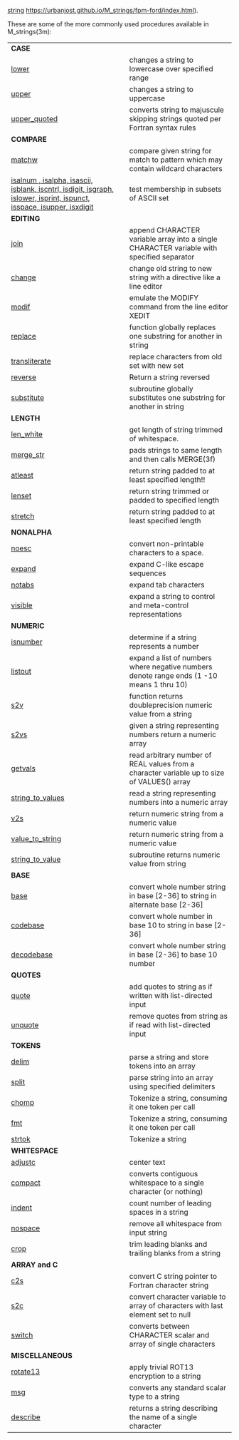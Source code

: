 [string](docs/images/alphabet.gif)
https://urbanjost.github.io/M_strings/fpm-ford/index.html).

These are some of the more commonly used procedures available in 
M_strings(3m):

<?
<blockquote>
<table cellpadding="3">

<tr><td colspan="3"><b>CASE</b></td></tr>
<tr><td><a href="https://urbanjost.github.io/M_strings/docs/lower.3m_strings.html">        lower        </a></td><td></td><td> changes a string to lowercase over specified range</td></tr>
<tr><td><a href="https://urbanjost.github.io/M_strings/docs/upper.3m_strings.html">        upper        </a></td><td></td><td> changes a string to uppercase</td></tr>
<tr><td><a href="https://urbanjost.github.io/M_strings/docs/upper_quoted.3m_strings.html"> upper_quoted </a></td><td></td><td> converts string to majuscule skipping strings quoted per Fortran syntax rules</td></tr>

<tr><td colspan="3"><b>COMPARE</b></td></tr>
<tr><td><a href="https://urbanjost.github.io/M_strings/docs/matchw.3m_strings.html">          matchw    </a></td><td></td><td> compare given string for match to pattern which may contain wildcard characters</td></tr>
<tr><td><a href="https://urbanjost.github.io/M_strings/docs/isalnum.3m_strings.html">         isalnum , isalpha, isascii, isblank, iscntrl, isdigit, isgraph, islower, isprint, ispunct, isspace, isupper, isxdigit</a></td><td></td><td> test membership in subsets of ASCII set</td></tr>

<tr><td colspan="3"><b>EDITING</b></td></tr>
<tr><td><a href="https://urbanjost.github.io/M_strings/docs/join.3m_strings.html">    join                  </a></td><td></td><td> append CHARACTER variable array into a single CHARACTER variable with specified separator</td></tr>
<tr><td><a href="https://urbanjost.github.io/M_strings/docs/change.3m_strings.html">          change        </a></td><td></td><td> change old string to new string with a directive like a line editor</td></tr>
<tr><td><a href="https://urbanjost.github.io/M_strings/docs/modif.3m_strings.html">           modif         </a></td><td></td><td> emulate the MODIFY command from the line editor XEDIT</td></tr>
<tr><td><a href="https://urbanjost.github.io/M_strings/docs/replace.3m_strings.html">         replace       </a></td><td></td><td> function globally replaces one substring for another in string</td></tr>
<tr><td><a href="https://urbanjost.github.io/M_strings/docs/transliterate.3m_strings.html">   transliterate </a></td><td></td><td> replace characters from old set with new set</td></tr>
<tr><td><a href="https://urbanjost.github.io/M_strings/docs/reverse.3m_strings.html">         reverse       </a></td><td></td><td> Return a string reversed</td></tr>
<tr><td><a href="https://urbanjost.github.io/M_strings/docs/substitute.3m_strings.html">      substitute    </a></td><td></td><td> subroutine globally substitutes one substring for another in string</td></tr>

<tr><td colspan="3"><b>LENGTH</b></td></tr>
<tr><td><a href="https://urbanjost.github.io/M_strings/docs/len_white.3m_strings.html">       len_white     </a></td><td></td><td> get length of string trimmed of whitespace.</td></tr>
<tr><td><a href="https://urbanjost.github.io/M_strings/docs/merge_str.3m_strings.html">       merge_str     </a></td><td></td><td> pads strings to same length and then calls MERGE(3f)</td></tr>
<tr><td><a href="https://urbanjost.github.io/M_strings/docs/atleast.3m_strings.html">         atleast       </a></td><td></td><td> return string padded to at least specified length!!</td></tr>
<tr><td><a href="https://urbanjost.github.io/M_strings/docs/lenset.3m_strings.html">          lenset        </a></td><td></td><td> return string trimmed or padded to specified length</td></tr>
<tr><td><a href="https://urbanjost.github.io/M_strings/docs/stretch.3m_strings.html">         stretch       </a></td><td></td><td> return string padded to at least specified length</td></tr>

<tr><td colspan="3"><b>NONALPHA</b></td></tr>
<tr><td><a href="https://urbanjost.github.io/M_strings/docs/noesc.3m_strings.html">           noesc         </a></td><td></td><td> convert non-printable characters to a space.</td></tr>
<tr><td><a href="https://urbanjost.github.io/M_strings/docs/expand.3m_strings.html">          expand        </a></td><td></td><td> expand C-like escape sequences</td></tr>
<tr><td><a href="https://urbanjost.github.io/M_strings/docs/notabs.3m_strings.html">          notabs        </a></td><td></td><td> expand tab characters</td></tr>
<tr><td><a href="https://urbanjost.github.io/M_strings/docs/visible.3m_strings.html">         visible       </a></td><td></td><td> expand a string to control and meta-control representations</td></tr>

<tr><td colspan="3"><b>NUMERIC</b></td></tr>
<tr><td><a href="https://urbanjost.github.io/M_strings/docs/isnumber.3m_strings.html">        isnumber  </a></td><td></td><td> determine if a string represents a number</td></tr>
<tr><td><a href="https://urbanjost.github.io/M_strings/docs/listout.3m_strings.html">         listout   </a></td><td></td><td> expand a list of numbers where negative numbers denote range ends (1 -10 means 1 thru 10)</td></tr>
<tr><td><a href="https://urbanjost.github.io/M_strings/docs/s2v.3m_strings.html">     s2v               </a></td><td></td><td> function returns doubleprecision numeric value from a string</td></tr>
<tr><td><a href="https://urbanjost.github.io/M_strings/docs/s2vs.3m_strings.html">    s2vs              </a></td><td></td><td> given a string representing numbers return a numeric array</td></tr>
<tr><td><a href="https://urbanjost.github.io/M_strings/docs/getvals.3m_strings.html">         getvals   </a></td><td></td><td> read arbitrary number of REAL values from a character variable up to size of VALUES() array</td></tr>
<tr><td><a href="https://urbanjost.github.io/M_strings/docs/string_to_values.3m_strings.html"> string_to_values </a></td><td></td><td> read a string representing numbers into a numeric array</td></tr>
<tr><td><a href="https://urbanjost.github.io/M_strings/docs/v2s.3m_strings.html">     v2s               </a></td><td></td><td> return numeric string from a numeric value</td></tr>
<tr><td><a href="https://urbanjost.github.io/M_strings/docs/value_to_string.3m_strings.html"> value_to_string  </a></td><td></td><td> return numeric string from a numeric value</td></tr>
<tr><td><a href="https://urbanjost.github.io/M_strings/docs/string_to_value.3m_strings.html"> string_to_value  </a></td><td></td><td> subroutine returns numeric value from string</td></tr>

<tr><td colspan="3"><b>BASE</b></td></tr>
<tr><td><a href="https://urbanjost.github.io/M_strings/docs/base.3m_strings.html">         base        </a></td><td></td><td> convert whole number string in base [2-36] to string in alternate base [2-36]</td></tr>
<tr><td><a href="https://urbanjost.github.io/M_strings/docs/codebase.3m_strings.html">     codebase    </a></td><td></td><td> convert whole number in base 10 to string in base [2-36]</td></tr>
<tr><td><a href="https://urbanjost.github.io/M_strings/docs/decodebase.3m_strings.html">   decodebase  </a></td><td></td><td> convert whole number string in base [2-36] to base 10 number</td></tr>

<tr><td colspan="3"><b>QUOTES</b></td></tr>
<tr><td><a href="https://urbanjost.github.io/M_strings/docs/quote.3m_strings.html">           quote            </a></td><td></td><td> add quotes to string as if written with list-directed input</td></tr>
<tr><td><a href="https://urbanjost.github.io/M_strings/docs/unquote.3m_strings.html">         unquote          </a></td><td></td><td> remove quotes from string as if read with list-directed input</td></tr>

<tr><td colspan="3"><b>TOKENS</b></td></tr>
<tr><td><a href="https://urbanjost.github.io/M_strings/docs/delim.3m_strings.html">           delim            </a></td><td></td><td> parse a string and store tokens into an array</td></tr>
<tr><td><a href="https://urbanjost.github.io/M_strings/docs/split.3m_strings.html">           split            </a></td><td></td><td> parse string into an array using specified delimiters</td></tr>
<tr><td><a href="https://urbanjost.github.io/M_strings/docs/chomp.3m_strings.html">           chomp            </a></td><td></td><td> Tokenize a string, consuming it one token per call</td></tr>
<tr><td><a href="https://urbanjost.github.io/M_strings/docs/fmt.3m_strings.html">     fmt              </a></td><td></td><td> Tokenize a string, consuming it one token per call</td></tr>
<tr><td><a href="https://urbanjost.github.io/M_strings/docs/strtok.3m_strings.html">          strtok           </a></td><td></td><td> Tokenize a string</td></tr>

<tr><td colspan="3"><b>WHITESPACE</b></td></tr>
<tr><td><a href="https://urbanjost.github.io/M_strings/docs/adjustc.3m_strings.html">         adjustc          </a></td><td></td><td> center text</td></tr>
<tr><td><a href="https://urbanjost.github.io/M_strings/docs/compact.3m_strings.html">         compact          </a></td><td></td><td> converts contiguous whitespace to a single character (or nothing)</td></tr>
<tr><td><a href="https://urbanjost.github.io/M_strings/docs/indent.3m_strings.html">          indent           </a></td><td></td><td> count number of leading spaces in a string</td></tr>
<tr><td><a href="https://urbanjost.github.io/M_strings/docs/nospace.3m_strings.html">         nospace          </a></td><td></td><td> remove all whitespace from input string</td></tr>
<tr><td><a href="https://urbanjost.github.io/M_strings/docs/crop.3m_strings.html">    crop             </a></td><td></td><td> trim leading blanks and trailing blanks from a string</td></tr>

<tr><td colspan="3"><b>ARRAY and C</b></td></tr>
<tr><td><a href="https://urbanjost.github.io/M_strings/docs/c2s.3m_strings.html">     c2s         </a></td><td></td><td> convert C string pointer to Fortran character string</td></tr>
<tr><td><a href="https://urbanjost.github.io/M_strings/docs/s2c.3m_strings.html">     s2c         </a></td><td></td><td> convert character variable to array of characters with last element set to null</td></tr>
<tr><td><a href="https://urbanjost.github.io/M_strings/docs/switch.3m_strings.html">  switch      </a></td><td></td><td> converts between CHARACTER scalar and array of single characters</td></tr>

<tr><td colspan="3"><b>MISCELLANEOUS</b></td></tr>
<tr><td><a href="https://urbanjost.github.io/M_strings/docs/rotate13.3m_strings.html">        rotate13         </a></td><td></td><td> apply trivial ROT13 encryption to a string</td></tr>
<tr><td><a href="https://urbanjost.github.io/M_strings/docs/msg.3m_strings.html">     msg              </a></td><td></td><td> converts any standard scalar type to a string</td></tr>
<tr><td><a href="https://urbanjost.github.io/M_strings/docs/describe.3m_strings.html">        describe         </a></td><td></td><td> returns a string describing the name of a single character</td></tr>
</table>
</body>
